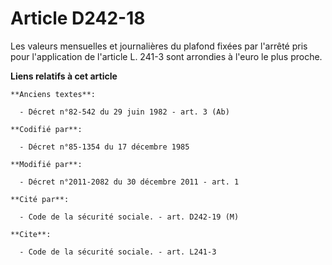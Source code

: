 # Article D242-18

Les valeurs mensuelles et journalières du plafond fixées par l'arrêté pris pour l'application de l'article L. 241-3 sont
arrondies à l'euro le plus proche.

**Liens relatifs à cet article**

	**Anciens textes**:

	  - Décret n°82-542 du 29 juin 1982 - art. 3 (Ab)

	**Codifié par**:

	  - Décret n°85-1354 du 17 décembre 1985

	**Modifié par**:

	  - Décret n°2011-2082 du 30 décembre 2011 - art. 1

	**Cité par**:

	  - Code de la sécurité sociale. - art. D242-19 (M)

	**Cite**:

	  - Code de la sécurité sociale. - art. L241-3
